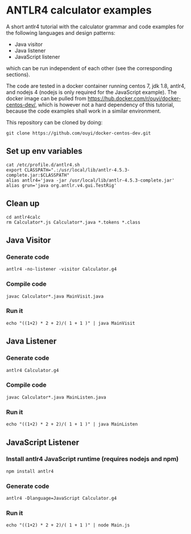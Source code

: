 
# ANTLR4 calculator examples

A short antlr4 tutorial with the calculator grammar and code examples for the following languages and design patterns:

- Java visitor
- Java listener
- JavaScript listener

which can be run independent of each other (see the corresponding sections).

The code are tested in a docker container running centos 7, jdk 1.8, antlr4, and nodejs 4 (nodejs is only required for the JavaScript example). The docker image can be pulled from https://hub.docker.com/r/ouyi/docker-centos-dev/, which is however not a hard dependency of this tutorial, because the code examples shall work in a similar environment.

This repository can be cloned by doing:

    git clone https://github.com/ouyi/docker-centos-dev.git

## Set up env variables

    cat /etc/profile.d/antlr4.sh
    export CLASSPATH=".:/usr/local/lib/antlr-4.5.3-complete.jar:$CLASSPATH"
    alias antlr4='java -jar /usr/local/lib/antlr-4.5.3-complete.jar'
    alias grun='java org.antlr.v4.gui.TestRig'

## Clean up

    cd antlr4calc
    rm Calculator*.js Calculator*.java *.tokens *.class

## Java Visitor

### Generate code

    antlr4 -no-listener -visitor Calculator.g4

### Compile code

    javac Calculator*.java MainVisit.java

### Run it

    echo "((1+2) * 2 + 2)/( 1 + 1 )" | java MainVisit

## Java Listener

### Generate code

    antlr4 Calculator.g4

### Compile code

    javac Calculator*.java MainListen.java

### Run it

    echo "((1+2) * 2 + 2)/( 1 + 1 )" | java MainListen

## JavaScript Listener

### Install antlr4 JavaScript runtime (requires nodejs and npm)

    npm install antlr4

### Generate code

    antlr4 -Dlanguage=JavaScript Calculator.g4

### Run it

    echo "((1+2) * 2 + 2)/( 1 + 1 )" | node Main.js

